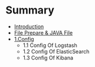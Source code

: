 # Summary

* [Introduction](README.md)
* [File Prepare & JAVA File](chapter1.md)
* [1.Config](Config.md)
   * 1.1 Config Of Logstash
   * 1.2 Config Of ElasticSearch
   * 1.3 Config Of Kibana

